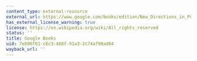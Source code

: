 ```yaml
---
content_type: external-resource
external_url: https://www.google.com/books/edition/New_Directions_in_Public_Opinion/BOK5DwAAQBAJ?hl=en&gbpv=1&dq=New+Directions+in+Public+Opinion&printsec=frontcover
has_external_license_warning: true
license: https://en.wikipedia.org/wiki/All_rights_reserved
status: ''
title: Google Books
uid: 7eb96f81-c6c3-468f-91a3-2c74af99ad64
wayback_url: ''
---
```

